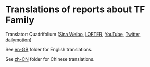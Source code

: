 # Translations of reports about TF Family

Translator: Quadrifolium ([Sina Weibo](http://weibo.com/u/5182556773/), [LOFTER](http://quadrifolium.lofter.com/), [YouTube](https://www.youtube.com/channel/UC6QSLMB7h4SoyV0e9m6uUwg), [Twitter](https://twitter.com/QuadrifoliumTF), [dailymotion](http://www.dailymotion.com/quadrifoliumTF))

See [en-GB](/en-GB/) folder for English translations.

See [zh-CN](/zh-CN/) folder for Chinese translations.
